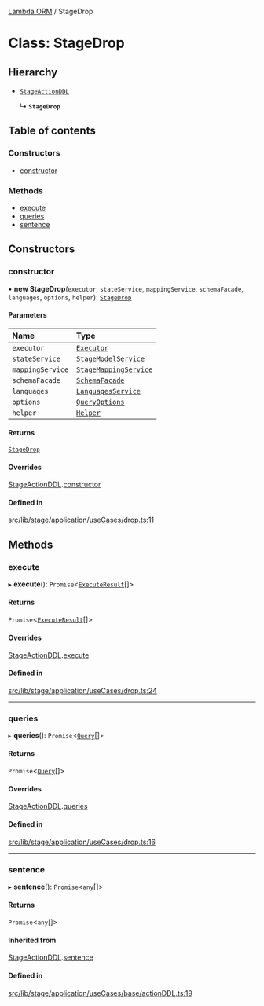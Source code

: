 [Lambda ORM](../README.md) / StageDrop

# Class: StageDrop

## Hierarchy

- [`StageActionDDL`](StageActionDDL.md)

  ↳ **`StageDrop`**

## Table of contents

### Constructors

- [constructor](StageDrop.md#constructor)

### Methods

- [execute](StageDrop.md#execute)
- [queries](StageDrop.md#queries)
- [sentence](StageDrop.md#sentence)

## Constructors

### constructor

• **new StageDrop**(`executor`, `stateService`, `mappingService`, `schemaFacade`, `languages`, `options`, `helper`): [`StageDrop`](StageDrop.md)

#### Parameters

| Name | Type |
| :------ | :------ |
| `executor` | [`Executor`](../interfaces/Executor.md) |
| `stateService` | [`StageModelService`](StageModelService.md) |
| `mappingService` | [`StageMappingService`](StageMappingService.md) |
| `schemaFacade` | [`SchemaFacade`](SchemaFacade.md) |
| `languages` | [`LanguagesService`](LanguagesService.md) |
| `options` | [`QueryOptions`](../interfaces/QueryOptions.md) |
| `helper` | [`Helper`](Helper.md) |

#### Returns

[`StageDrop`](StageDrop.md)

#### Overrides

[StageActionDDL](StageActionDDL.md).[constructor](StageActionDDL.md#constructor)

#### Defined in

[src/lib/stage/application/useCases/drop.ts:11](https://github.com/FlavioLionelRita/lambdaorm/blob/b2f3850a/src/lib/stage/application/useCases/drop.ts#L11)

## Methods

### execute

▸ **execute**(): `Promise`\<[`ExecuteResult`](../interfaces/ExecuteResult.md)[]\>

#### Returns

`Promise`\<[`ExecuteResult`](../interfaces/ExecuteResult.md)[]\>

#### Overrides

[StageActionDDL](StageActionDDL.md).[execute](StageActionDDL.md#execute)

#### Defined in

[src/lib/stage/application/useCases/drop.ts:24](https://github.com/FlavioLionelRita/lambdaorm/blob/b2f3850a/src/lib/stage/application/useCases/drop.ts#L24)

___

### queries

▸ **queries**(): `Promise`\<[`Query`](Query.md)[]\>

#### Returns

`Promise`\<[`Query`](Query.md)[]\>

#### Overrides

[StageActionDDL](StageActionDDL.md).[queries](StageActionDDL.md#queries)

#### Defined in

[src/lib/stage/application/useCases/drop.ts:16](https://github.com/FlavioLionelRita/lambdaorm/blob/b2f3850a/src/lib/stage/application/useCases/drop.ts#L16)

___

### sentence

▸ **sentence**(): `Promise`\<`any`[]\>

#### Returns

`Promise`\<`any`[]\>

#### Inherited from

[StageActionDDL](StageActionDDL.md).[sentence](StageActionDDL.md#sentence)

#### Defined in

[src/lib/stage/application/useCases/base/actionDDL.ts:19](https://github.com/FlavioLionelRita/lambdaorm/blob/b2f3850a/src/lib/stage/application/useCases/base/actionDDL.ts#L19)
